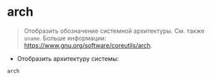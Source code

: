 # arch

> Отобразить обозначение системной архитектуры.
> См. также `uname`.
> Больше информации: <https://www.gnu.org/software/coreutils/arch>.

- Отобразить архитектуру системы:

`arch`

